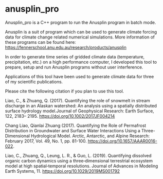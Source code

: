# anusplin_pro


Anusplin_pro is a C++ program to run the Anusplin program in batch mode.

Anusplin is a suit of program which can be used to generate climate forcing data for climate change related numerical simulations.
More information of these programs can be found here: https://fennerschool.anu.edu.au/research/products/anusplin

In order to generate time series of gridded climate data (temperature, precipitation, etc.) on a high performance computer, I developed this tool to prepare, setup and run Anusplin programs without user interference.

Applications of this tool have been used to generate climate data for three of my scientific publications.

Please cite the following citation if you plan to use this tool.

Liao, C., & Zhuang, Q. (2017). Quantifying the role of snowmelt in stream discharge in an Alaskan watershed: An analysis using a spatially distributed surface hydrology model.Journal of Geophysical Research: Earth Surface, 122, 2183– 2195. https://doi.org/10.1002/2017JF004214

Chang Liao, Qianlai Zhuang (2017). Quantifying the Role of Permafrost Distribution in Groundwater and Surface Water Interactions Using a Three-Dimensional Hydrological Model. Arctic, Antarctic, and Alpine Research: February 2017, Vol. 49, No. 1, pp. 81-100. https://doi.org/10.1657/AAAR0016-022.

Liao, C., Zhuang, Q., Leung, L. R., & Guo, L. (2019). Quantifying dissolved organic carbon dynamics using a three‐dimensional terrestrial ecosystem model at high spatial‐temporal resolutions. Journal of Advances in Modeling Earth Systems, 11. https://doi.org/10.1029/2019MS001792
